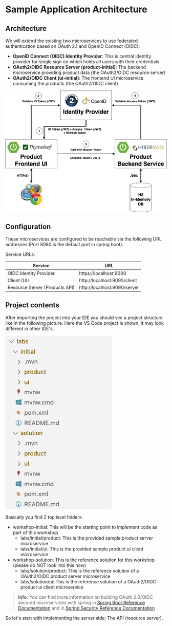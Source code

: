 # Sample Application Architecture

## Architecture

We will extend the existing two microservices to use federated authentication based on OAuth 2.1 and OpenID Connect (OIDC).

* __OpenID Connect (OIDC) Identity Provider__: This is central identity provider for single sign on which holds all users with their credentials
* __OAuth2/OIDC Resource Server (product-initial)__: The backend microservice providing product data (the OAuth2/OIDC resource server)
* __OAuth2/OIDC Client (ui-initial)__: The frontend UI microservice consuming the products (the OAuth2/OIDC client)

![Architecture](images/architecture.png)

## Configuration

These microservices are configured to be reachable via the following URL addresses (Port 8080 is the default port in spring boot).

Service URLs:

| Service                        | URL                          |
|--------------------------------|------------------------------|
| OIDC Identity Provider         | https://localhost:9000       |
| Client (UI)                    | http://localhost:9095/client |
| Resource Server (Products API) | http://localhost:9090/server |

## Project contents

After importing the project into your IDE you should see a project structure like in the following picture. Here the VS Code project is shown, it may look different in other IDE's.

![Project Structure](images/project_structure.png)

Basically you find 2 top level folders:

* workshop-initial: This will be the starting point to implement code as part of this workshop
  - labs/initial/product: This is the provided sample product server microservice
  - labs/initial/ui: This is the provided sample product ui client microservice
* workshop-solution: This is the reference solution for this workshop (please do NOT look into this now)
  - labs/solution/product: This is the reference solution of a OAuth2/OIDC product server microservice
  - labs/solution/ui: This is the reference solution of a OAuth2/OIDC product ui client microservice
 
> **Info:** You can find more information on building OAuth 2.0/OIDC secured microservices with spring in
[Spring Boot Reference Documentation](https://docs.spring.io/spring-boot/docs/current/reference/htmlsingle/#boot-features-security-oauth2)
and in [Spring Security Reference Documentation](https://docs.spring.io/spring-security/site/docs/current/reference/htmlsingle/#oauth2)

So let's start with implementing the server side: The API (resource server).
